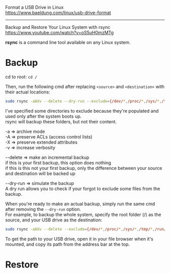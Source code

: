 Format a USB Drive in Linux  
https://www.baeldung.com/linux/usb-drive-format

---

Backup and Restore Your Linux System with rsync  
https://www.youtube.com/watch?v=oS5uH0mzMTg  

**rsync** is a command line tool available on any Linux system.  

# Backup

cd to root: `cd /`  

Then, run the following cmd after replacing `<source>` and `<destination>` with their actual locations:
  
```bash
sudo rsync -aAXv --delete --dry-run --exclude={/dev/*,/proc/*,/sys/*,/tmp/*,/run/*,/mnt/*,/media/*,"swapfile",/lost+found,~/.cache} /<source> /<destination>
```

I've specified some directories to exclude because they're populated and used only after the system boots up.  
rsync will backup these folders, but not their content.  
    
-a => archive mode  
-A => preserve ACLs (access control lists)  
-X => preserve extended attributes  
-v => increase verbosity  

--delete => make an incremental backup  
if this is your first backup, this option does nothing  
if this is this not your first backup, only the difference between your source and destination will be backed up
  
--dry-run => simulate the backup  
 A dry run allows you to check if your forgot to exclude some files from the backup.

When you're ready to make an actual backup, simply run the same cmd after removing the `--dry-run` option.  
For example, to backup the whole system, specify the root folder (/) as the source, and your USB drive as the destination:
```bash
sudo rsync -aAXv --delete --exclude={/dev/*,/proc/*,/sys/*,/tmp/*,/run/*,/mnt/*,/media/*,"swapfile",/lost+found,~/.cache} / /run/media/fastoch/BootableBackup/
```

To get the path to your USB drive, open it in your file browser when it's mounted, and copy its path from the address bar at the top.

# Restore


